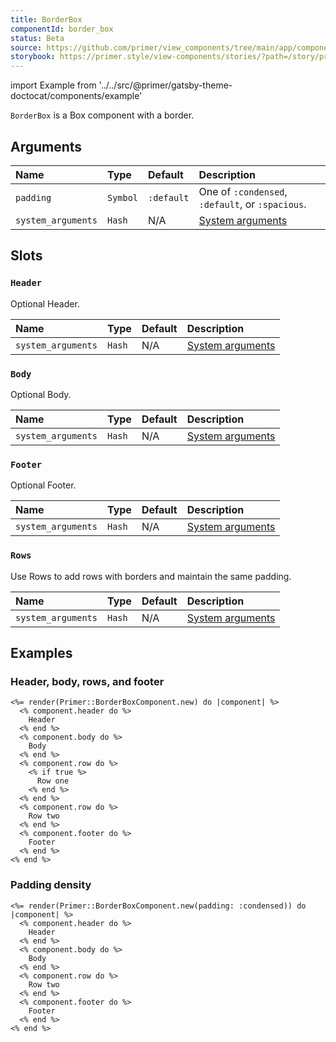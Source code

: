 ```yaml
---
title: BorderBox
componentId: border_box
status: Beta
source: https://github.com/primer/view_components/tree/main/app/components/primer/border_box_component.rb
storybook: https://primer.style/view-components/stories/?path=/story/primer-border-box-component
---
```


import Example from '../../src/@primer/gatsby-theme-doctocat/components/example'

<!-- Warning: AUTO-GENERATED file, do not edit. Add code comments to your Ruby instead <3 -->

`BorderBox` is a Box component with a border.

## Arguments

| Name | Type | Default | Description |
| :- | :- | :- | :- |
| `padding` | `Symbol` | `:default` | One of `:condensed`, `:default`, or `:spacious`. |
| `system_arguments` | `Hash` | N/A | [System arguments](/system-arguments) |

## Slots

### `Header`

Optional Header.

| Name | Type | Default | Description |
| :- | :- | :- | :- |
| `system_arguments` | `Hash` | N/A | [System arguments](/system-arguments) |

### `Body`

Optional Body.

| Name | Type | Default | Description |
| :- | :- | :- | :- |
| `system_arguments` | `Hash` | N/A | [System arguments](/system-arguments) |

### `Footer`

Optional Footer.

| Name | Type | Default | Description |
| :- | :- | :- | :- |
| `system_arguments` | `Hash` | N/A | [System arguments](/system-arguments) |

### `Rows`

Use Rows to add rows with borders and maintain the same padding.

| Name | Type | Default | Description |
| :- | :- | :- | :- |
| `system_arguments` | `Hash` | N/A | [System arguments](/system-arguments) |

## Examples

### Header, body, rows, and footer

<Example src="<div data-view-component='true' class='Box'>  <div data-view-component='true' class='Box-header'>    Header</div>  <div data-view-component='true' class='Box-body'>    Body</div>    <ul>        <li data-view-component='true' class='Box-row'>      Row one</li>        <li data-view-component='true' class='Box-row'>    Row two</li>    </ul>  <div data-view-component='true' class='Box-footer'>    Footer</div></div>" />

```erb
<%= render(Primer::BorderBoxComponent.new) do |component| %>
  <% component.header do %>
    Header
  <% end %>
  <% component.body do %>
    Body
  <% end %>
  <% component.row do %>
    <% if true %>
      Row one
    <% end %>
  <% end %>
  <% component.row do %>
    Row two
  <% end %>
  <% component.footer do %>
    Footer
  <% end %>
<% end %>
```

### Padding density

<Example src="<div data-view-component='true' class='Box Box--condensed'>  <div data-view-component='true' class='Box-header'>    Header</div>  <div data-view-component='true' class='Box-body'>    Body</div>    <ul>        <li data-view-component='true' class='Box-row'>    Row two</li>    </ul>  <div data-view-component='true' class='Box-footer'>    Footer</div></div>" />

```erb
<%= render(Primer::BorderBoxComponent.new(padding: :condensed)) do |component| %>
  <% component.header do %>
    Header
  <% end %>
  <% component.body do %>
    Body
  <% end %>
  <% component.row do %>
    Row two
  <% end %>
  <% component.footer do %>
    Footer
  <% end %>
<% end %>
```
